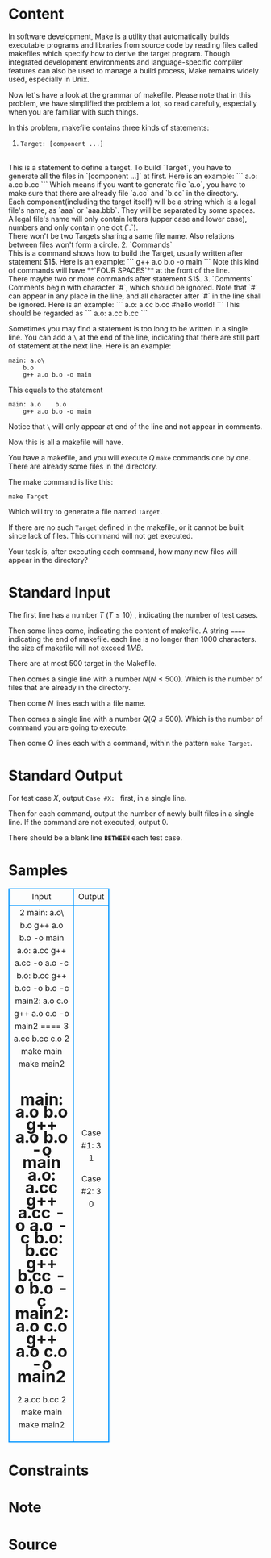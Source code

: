 
# Content

In software development, Make is a utility that automatically builds executable programs and libraries from source code by reading files called makefiles which specify how to derive the target program. Though integrated development environments and language-specific compiler features can also be used to manage a build process, Make remains widely used, especially in Unix.

Now let's have a look at the grammar of makefile. Please note that in this problem, we have simplified the problem a lot, so read carefully, especially when you are familiar with such things.

In this problem, makefile contains three kinds of statements:

1. `Target: [component ...]`
<br/>
This is a statement to define a target. To build `Target`, you have to generate all the files in `[component ...]` at first. Here is an example:
```
a.o: a.cc b.cc
```
Which means if you want to generate file `a.o`, you have to make sure that there are already file `a.cc` and `b.cc` in the directory.
<br/>
Each component(including the target itself) will be a string which is a legal file's name, as `aaa` or `aaa.bbb`. 
They will be separated by some spaces.
<br/>
A legal file's name will only contain letters (upper case and lower case), numbers and only contain one dot (`.`).
<br/>
There won't be two Targets sharing a same file name. Also relations between files won't form a circle.
2. `Commands`
<br/>
This is a command shows how to build the Target, usually written after statement $1$. Here is an example:
```
    g++ a.o b.o -o main
```
Note this kind of commands will have **`FOUR SPACES`** at the front of the line.
<br/>
There maybe two or more commands after statement $1$.
3. `Comments`
<br/>
Comments begin with character `#`, which should be ignored. Note that `#` can appear in any place in the line, and all character after `#` in the line shall be ignored. Here is an example:
```
a.o: a.cc b.cc #hello world!
```
This should be regarded as 
```
a.o: a.cc b.cc
```

Sometimes you may find a statement is too long to be written in a single line. You can add a `\` at the end of the line, indicating that there are still part of statement at the next line. Here is an example:
```
main: a.o\
    b.o
	g++ a.o b.o -o main
```
This equals to the statement
```
main: a.o    b.o
    g++ a.o b.o -o main
```
Notice that `\` will only appear at end of the line and not appear in comments.

Now this is all a makefile will have.

You have a makefile, and you will execute $Q$ `make` commands one by one. There are already some files in the directory.

The make command is like this:

```
make Target
```

Which will try to generate a file named `Target`.

If there are no such `Target` defined in the makefile, or it cannot be built since lack of files. This command will not get executed.

Your task is, after executing each command, how many new files will appear in the directory?

# Standard Input

The first line has a number $T$ ($T\leq 10$) , indicating the number of test cases.

Then some lines come, indicating the content of makefile. A string `====` indicating the end of makefile. 
each line is no longer than $1000$ characters.
the size of makefile will not exceed $1MB$.

There are at most $500$ target in the Makefile.

Then comes a single line with a number $N$($N\leq 500$). Which is the number of files that are already in the directory.

Then come $N$ lines each with a file name.

Then comes a single line with a number $Q$($Q\leq 500$). Which is the number of command you are going to execute.

Then come $Q$ lines each with a command, within the pattern `make Target`.

# Standard Output

For test case $X$, output `Case #X: ` first, in a single line.

Then for each command, output the number of newly built files in a single line. If the command are not executed, output $0$.

There should be a blank line **`BETWEEN`** each test case.

# Samples

<style>
        table,table tr th, table tr td { border:1px solid #0094ff; }
        table { width: 200px; min-height: 25px; line-height: 25px; text-align: center; border-collapse: collapse;}   
    </style>
<table>
	<tr>
		<td>Input</td>
		<td>Output</td>
	</tr>
<tr><td>2
main: a.o\
    b.o
    g++ a.o b.o -o main
a.o: a.cc
    g++ a.cc -o a.o -c
b.o: b.cc
    g++ b.cc -o b.o -c
main2: a.o c.o
    g++ a.o c.o -o main2
====
3
a.cc
b.cc
c.o
2
make main
make main2

main: a.o b.o
    g++ a.o b.o -o main
a.o: a.cc
    g++ a.cc -o a.o -c
b.o: b.cc
    g++ b.cc -o b.o -c
main2: a.o c.o
    g++ a.o c.o -o main2
====
2
a.cc
b.cc
2
make main
make main2</td><td>Case #1:
3
1

Case #2:
3
0</td></tr></table>


# Constraints



# Note



# Source


